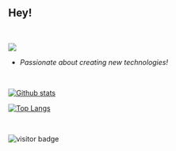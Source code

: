## Hey!
&nbsp;

<p>
  <img src="https://skillicons.dev/icons?i=c,linux" />
</p>

- *Passionate about creating new technologies!*

&nbsp;

<a href="#">![Github stats](https://github-readme-stats.vercel.app/api?username=pandfun&show_icons=true&count_private=true&theme=blueberry&hide_border=true)</a>

<a href="#">![Top Langs](https://github-readme-stats-lake-gamma.vercel.app/api/top-langs/?username=pandfun&layout=compact&theme=blueberry&count_private=true&hide_border=true)</a>

&nbsp;

![visitor badge](https://visitor-badge.laobi.icu/badge?page_id=pandfun.pandfun&left_text=Profile%20Views&format=true)

<!-- <a href="#">![Top Langs](https://github-readme-stats-lake-gamma.vercel.app/api/top-langs/?username=pandfun&layout=compact&title_color=fff&icon_color=79ff97&text_color=9f9f9f&bg_color=151515&count_private=true&hide_border=true)</a>
  
<a href="#">![Github stats](https://github-readme-stats.vercel.app/api?username=pandfun&show_icons=true&count_private=true&title_color=fff&icon_color=79ff97&text_color=9f9f9f&bg_color=151515&hide_border=true)</a> -->
